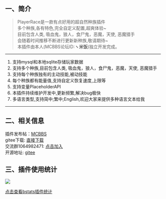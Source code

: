 ## 一、简介

> PlayerRace是一款有点好用的超自然种族插件  
多个种族,各有特色,完全自定义配置,超爽体验~  
目前包含人类, 吸血鬼，狼人，食尸鬼，恶魔，天使, 恶魔猎手  
会随着时间推移不断进行更新新种族,敬请期待~  
本插件由本人(MCBBS论坛ID:**ヽ米饭**)独立开发完成。

------------
1. 支持mysql和本地sqlite存储玩家数据
2. 支持多个种族,目前包含人类, 吸血鬼，狼人，食尸鬼，恶魔，天使, 恶魔猎手
3. 支持每个种族独有的主动技能,被动技能
4. 每个种族都有能量值,支持自定义恢复速度,上限等
5. 支持变量PlaceholderAPI
6. 本插件持续维护开发中,更新频繁,解决bug极快
8. 多语言类型,支持简中;繁中;English,欢迎大家来提供多种语言文本给我
------------

## 二、相关信息
插件发布帖：[MCBBS](https://www.mcbbs.net/thread-1149860-1-1.html "MCBBS")  
gitee下载: [直接下载](https://gitee.com/handy-git/PlayerRace/releases "直接下载")  
交流群1064982471: [点击加入](https://jq.qq.com/?_wv=1027&k=5sxTf8u "点击加入")  
开源地址: [gitee](https://gitee.com/handy-git/PlayerRace "gitee")   

## 三、插件使用统计
![](https://bstats.org/signatures/bukkit/PlayerRace.svg)

[点击查看bstats插件统计](https://bstats.org/plugin/bukkit/PlayerRace/8605 "点击查看bstats插件统计")